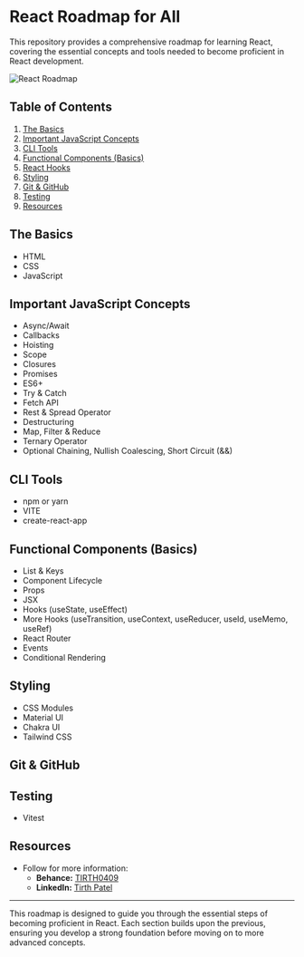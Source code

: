 # React Roadmap for All

This repository provides a comprehensive roadmap for learning React, covering the essential concepts and tools needed to become proficient in React development.

![React Roadmap](./Frame%203.png)

## Table of Contents

1. [The Basics](#the-basics)
2. [Important JavaScript Concepts](#important-javascript-concepts)
3. [CLI Tools](#cli-tools)
4. [Functional Components (Basics)](#functional-components-basics)
5. [React Hooks](#react-hooks)
6. [Styling](#styling)
7. [Git & GitHub](#git-github)
8. [Testing](#testing)
9. [Resources](#resources)

## The Basics

- HTML
- CSS
- JavaScript

## Important JavaScript Concepts

- Async/Await
- Callbacks
- Hoisting
- Scope
- Closures
- Promises
- ES6+
- Try & Catch
- Fetch API
- Rest & Spread Operator
- Destructuring
- Map, Filter & Reduce
- Ternary Operator
- Optional Chaining, Nullish Coalescing, Short Circuit (&&)

## CLI Tools

- npm or yarn
- VITE
- create-react-app

## Functional Components (Basics)

- List & Keys
- Component Lifecycle
- Props
- JSX
- Hooks (useState, useEffect)
- More Hooks (useTransition, useContext, useReducer, useId, useMemo, useRef)
- React Router
- Events
- Conditional Rendering

## Styling

- CSS Modules
- Material UI
- Chakra UI
- Tailwind CSS

## Git & GitHub

## Testing

- Vitest

## Resources

- Follow for more information:
  - **Behance:** [TIRTH0409](https://www.behance.net/TIRTH0409)
  - **LinkedIn:** [Tirth Patel](https://www.linkedin.com/in/tirth-ux-ui-designer)

---

This roadmap is designed to guide you through the essential steps of becoming proficient in React. Each section builds upon the previous, ensuring you develop a strong foundation before moving on to more advanced concepts.
